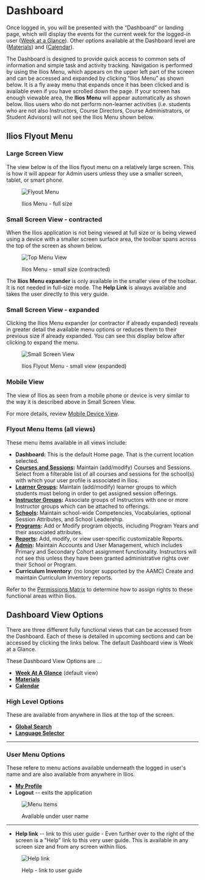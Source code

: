 # Dashboard

Once logged in, you will be presented with the “Dashboard” or landing page, which will display the events for the current week for the logged-in user ([Week at a Glance](https://iliosproject.gitbook.io/ilios-user-guide/dashboard/week-at-a-glance)). Other options available at the Dashboard level are ([Materials](https://iliosproject.gitbook.io/ilios-user-guide/dashboard/materials-view)) and ([Calendar](https://iliosproject.gitbook.io/ilios-user-guide/dashboard/calendar-view)).

The Dashboard is designed to provide quick access to common sets of information and simple task and activity tracking. Navigation is performed by using the Ilios Menu, which appears on the upper left part of the screen and can be accessed and expanded by clicking “Ilios Menu” as shown below. It is a fly away menu that expands once it has been clicked and is available even if you have scrolled down the page. If your screen has enough viewable area, the **Ilios Menu** will appear automatically as shown below. Ilios users who do not perform non-learner activities (i.e. students who are not also Instructors, Course Directors, Course Administrators, or Student Advisors) will not see the Ilios Menu shown below.

## Ilios Flyout Menu

### Large Screen View

The view below is of the Ilios flyout menu on a relatively large screen. This is how it will appear for Admin users unless they use a smaller screen, tablet, or smart phone.

<figure>
  <img src="../images/dashboard/flyout_menu.png" alt="Flyout Menu">
  <figcaption>
      <p>Ilios Menu - full size</p>
  </figcaption>
</figure>

### Small Screen View - contracted

When the Ilios application is not being viewed at full size or is being viewed using a device with a smaller screen surface area, the toolbar spans across the top of the screen as shown below.

<figure>
  <img src="../images/dashboard/small_screen_view_contracted.png" alt="Top Menu View">
  <figcaption>
    <p>Ilios Menu - small size (contracted)</p>
  </figcaption>
</figure>

The **Ilios Menu expander** is only available in the smaller view of the toolbar. It is not needed in full-size mode. The **Help Link** is always available and takes the user directly to this very guide.

### Small Screen View - expanded

Clicking the Ilios Menu expander (or contractor if already expanded) reveals in greater detail the available menu options or reduces them to their previous size if already expanded. You can see this display below after clicking to expand the menu.

<figure>
  <img src="../images/dashboard/flyout_expanded.png" alt="Small Screen View">
  <figcaption>
    <p>Ilios Flyout Menu - small view (expanded)</p>
  </figcaption>
</figure>

### Mobile View

The view of Ilios as seen from a mobile phone or device is very similar to the way it is described above in Small Screen View.

For more details, review [Mobile Device View](https://iliosproject.gitbook.io/ilios-user-guide/dashboard/mobile-devices).

### Flyout Menu Items (all views)

These menu items available in all views include:

* **Dashboard:** This is the default Home page. That is the current location selected.
* [**Courses and Sessions**](https://iliosproject.gitbook.io/ilios-user-guide/courses-and-sessions)**:** Maintain (add/modify) Courses and Sessions. Select from a filterable list of all courses and sessions for the school(s) with which your user profile is associated in Ilios.
* [**Learner Groups**](https://iliosproject.gitbook.io/ilios-user-guide/learner-groups)**:** Maintain (add/modify) learner groups to which students must belong in order to get assigned session offerings.
* [**Instructor Groups**](https://iliosproject.gitbook.io/ilios-user-guide/instructor-groups)**:** Associate groups of Instructors with one or more Instructor groups which can be attached to offerings.
* [**Schools**](https://iliosproject.gitbook.io/ilios-user-guide/schools)**:** Maintain school-wide Competencies, Vocabularies, optional Session Attributes, and School Leadership.
* [**Programs**](https://iliosproject.gitbook.io/ilios-user-guide/programs)**:** Add or Modify program objects, including Program Years and their associated attributes.
* [**Reports**](https://iliosproject.gitbook.io/ilios-user-guide/reports)**:** Add, modify, or view user-specific customizable Reports.
* [**Admin**](https://iliosproject.gitbook.io/ilios-user-guide/admin)**:** Maintain Accounts and User Management, which includes Primary and Secondary Cohort assignment functionality. Instructors will not see this unless they have been granted administrative rights over their School or Program.
* **Curriculum Inventory**: (no longer supported by the AAMC) Create and maintain Curriculum Inventory reports.

Refer to the [Permissions Matrix](https://www.dropbox.com/s/431sdj2bfoi3v1f/Ilios%20New%20Default%20Permissions%20Matrix.pdf?dl=0) to determine how to assign rights to these functional areas within Ilios.

## Dashboard View Options

There are three different fully functional views that can be accessed from the Dashboard. Each of these is detailed in upcoming sections and can be accessed by clicking the links below. The default Dashboard view is Week at a Glance.

These Dashboard View Options are ...

* [**Week At A Glance**](https://iliosproject.gitbook.io/ilios-user-guide/dashboard/week-at-a-glance) (default view)
* [**Materials**](https://iliosproject.gitbook.io/ilios-user-guide/dashboard/materials-view)
* [**Calendar**](https://iliosproject.gitbook.io/ilios-user-guide/dashboard/calendar-view)

### High Level Options

These are available from anywhere in Ilios at the top of the screen.

* [**Global Search**](https://iliosproject.gitbook.io/ilios-user-guide/dashboard/search)
* [**Language Selector**](https://iliosproject.gitbook.io/ilios-user-guide/dashboard/language-selector)

------------------------------------------

### User Menu Options

These refere to menu actions available underneath the logged in user's name and are also available from anywhere in Ilios.

* [**My Profile**](https://iliosproject.gitbook.io/ilios-user-guide/dashboard/my-profile)
* **Logout** -- exits the application

<figure>
  <img src="../images/dashboard/user_name_menu_items.png" alt="Menu Items">
  <figcaption>
      <p>Available under user name</p>
  </figcaption>
</figure>

-----------------------------------------

* **Help link** -- link to this user guide - Even further over to the right of the screen is a "Help" link to this very user guide. This is available in any screen size and from any screen within Ilios. 

<figure>
  <img src="../images/icons_explained/user_guide_link.png" alt="Help link">
  <figcaption>
      <p>Help - link to user guide</p>
  </figcaption>
</figure>



